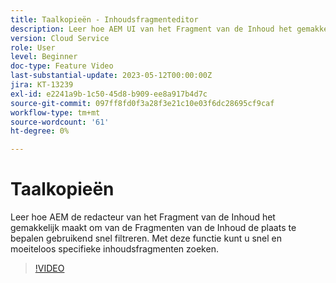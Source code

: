 ```yaml
---
title: Taalkopieën - Inhoudsfragmenteditor
description: Leer hoe AEM UI van het Fragment van de Inhoud het gemakkelijk maakt om van de Fragmenten van de Inhoud de plaats te bepalen gebruikend snel filtreren. Met deze functie kunt u snel en moeiteloos specifieke inhoudsfragmenten zoeken.
version: Cloud Service
role: User
level: Beginner
doc-type: Feature Video
last-substantial-update: 2023-05-12T00:00:00Z
jira: KT-13239
exl-id: e2241a9b-1c50-45d8-b909-ee8a917b4d7c
source-git-commit: 097ff8fd0f3a28f3e21c10e03f6dc28695cf9caf
workflow-type: tm+mt
source-wordcount: '61'
ht-degree: 0%

---
```


# Taalkopieën

Leer hoe AEM de redacteur van het Fragment van de Inhoud het gemakkelijk maakt om van de Fragmenten van de Inhoud de plaats te bepalen gebruikend snel filtreren. Met deze functie kunt u snel en moeiteloos specifieke inhoudsfragmenten zoeken.

>[!VIDEO](https://video.tv.adobe.com/v/3419311/?learn=on)
